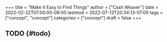 +++
title = "Make it Easy to Find Things"
author = ["Cash Weaver"]
date = 2022-02-22T07:00:00-08:00
lastmod = 2022-07-13T20:34:13-07:00
tags = ["concept", "concept"]
categories = ["concept"]
draft = false
+++

## TODO {#todo}
